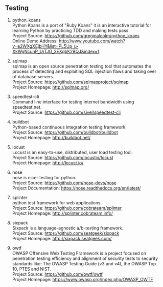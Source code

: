 ## Testing

1. python_koans  
Python Koans is a port of "Ruby Koans" it is an interactive tutorial for learning Python by practicing TDD and making tests pass.  
Project Source: https://github.com/gregmalcolm/python_koans  
Online Demo Address:  http://www.youtube.com/watch?v=e2WXgXEjbHY&list=PL5Up_u-XkWgNcunP_UrTJG_3EXgbK2BQJ&index=1

1. sqlmap  
sqlmap is an open source penetration testing tool that automates the process of detecting and exploiting SQL injection flaws and taking over of database servers.  
Project Source: https://github.com/sqlmapproject/sqlmap  
Project Homepage: http://sqlmap.org/

1. speedtest-cli  
Command line interface for testing internet bandwidth using speedtest.net.  
Project Source: https://github.com/sivel/speedtest-cli  

1. buildbot  
Python-based continuous integration testing framework  
Project Source: https://github.com/buildbot/buildbot  
Project Homepage: http://buildbot.net/  

1. locust   
Locust is an easy-to-use, distributed, user load testing tool.  
Project Source: https://github.com/locustio/locust  
Project Homepage: http://locust.io/  

1. nose   
nose is nicer testing for python.   
Project Source: https://github.com/nose-devs/nose   
Project Documentation: https://nose.readthedocs.org/en/latest/ 

1. splinter  
python test framework for web applications.   
Project Source: https://github.com/cobrateam/splinter   
Project Homepage: http://splinter.cobrateam.info/  
 
1. sixpack  
Sixpack is a language-agnostic a/b-testing framework.   
Project Source: https://github.com/seatgeek/sixpack   
Project Homepage: http://sixpack.seatgeek.com/

1. owtf  
OWASP Offensive Web Testing Framework is a project focused on penetration testing efficiency and alignment of security tests to security standards like: The OWASP Testing Guide (v3 and v4), the OWASP Top 10, PTES and NIST.   
Project Source: https://github.com/owtf/owtf  
Project Homepage: https://www.owasp.org/index.php/OWASP_OWTF     
